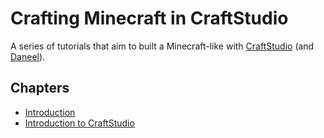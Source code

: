 # Crafting Minecraft in CraftStudio

A series of tutorials that aim to built a Minecraft-like with [CraftStudio](http://craftstud.io) (and [Daneel](http://daneel.florentpoujol.fr)).

## Chapters

- [Introduction](tutorial-introduction.md)
- [Introduction to CraftStudio](craftstudio-introduction.md)
